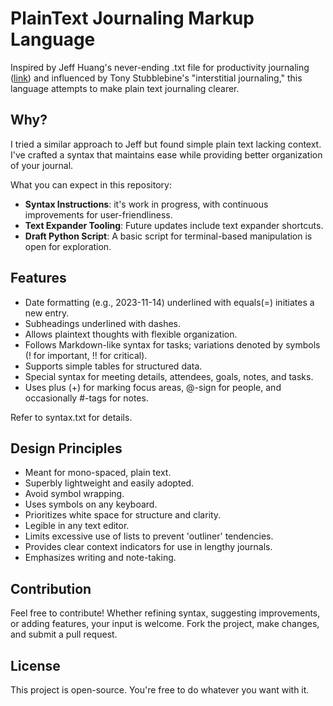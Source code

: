 # PlainText Journaling Markup Language

Inspired by Jeff Huang's never-ending .txt file for productivity journaling ([link](https://jeffhuang.com/productivity_text_file/)) and influenced by Tony Stubblebine's "interstitial journaling," this language attempts to make plain text journaling clearer.

## Why?
I tried a similar approach to Jeff but found simple plain text lacking context. I've crafted a syntax that maintains ease while providing better organization of your journal.

What you can expect in this repository:
- **Syntax Instructions**: it's work in progress, with continuous improvements for user-friendliness.
- **Text Expander Tooling**: Future updates include text expander shortcuts.
- **Draft Python Script**: A basic script for terminal-based manipulation is open for exploration.

## Features
- Date formatting (e.g., 2023-11-14) underlined with equals(=) initiates a new entry.
- Subheadings underlined with dashes.
- Allows plaintext thoughts with flexible organization.
- Follows Markdown-like syntax for tasks; variations denoted by symbols (! for important, !! for critical).
- Supports simple tables for structured data.
- Special syntax for meeting details, attendees, goals, notes, and tasks.
- Uses plus (+) for marking focus areas, @-sign for people, and occasionally #-tags for notes.

Refer to syntax.txt for details.

## Design Principles
- Meant for mono-spaced, plain text.
- Superbly lightweight and easily adopted.
- Avoid symbol wrapping.
- Uses symbols on any keyboard.
- Prioritizes white space for structure and clarity.
- Legible in any text editor.
- Limits excessive use of lists to prevent 'outliner' tendencies.
- Provides clear context indicators for use in lengthy journals.
- Emphasizes writing and note-taking.

## Contribution
Feel free to contribute! Whether refining syntax, suggesting improvements, or adding features, your input is welcome. Fork the project, make changes, and submit a pull request.

## License
This project is open-source. You're free to do whatever you want with it.